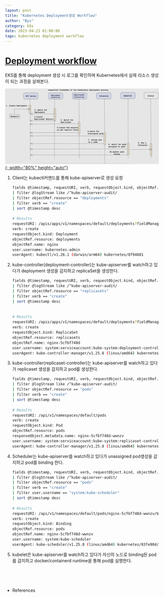 ```yaml
---
layout: post
title: "Kubernetes Deployment생성 Workflow"
author: "Bys"
category: k8s
date: 2023-04-23 01:00:00
tags: kubernetes deployment workflow
---
```


# [Deployment workflow](https://kubernetes.io/docs/concepts/workloads/controllers/deployment/)  

EKS를 통해 deployment 생성 시 로그를 확인하며 Kubernetes에서 실제 리소스 생성이 되는 과정을 살펴본다.  

[![k8s-workflow-deployment](/assets/it/k8s/k8s/k8s-workflow-deployment.png){: width="80%" height="auto"}](/assets/it/k8s/k8s/k8s-workflow-deployment.png)  

1. Client는 kubectl커맨드를 통해 kube-apiserver로 생성 요청 
    ```bash
    fields @timestamp, requestURI, verb, requestObject.kind, objectRef.name, user.username, userAgent
    | filter @logStream like /^kube-apiserver-audit/
    | filter objectRef.resource == "deployments"
    | filter verb == "create"
    | sort @timestamp desc

    # Results
    requestURI: /apis/apps/v1/namespaces/default/deployments?fieldManager=kubectl-client-side-apply&fieldValidation=Strict
    verb: create
    requestObject.kind: Deployment
    objectRef.resource: deployments
    objectRef.name: nginx
    user.username: kubernetes-admin
    userAgent: kubectl/v1.26.1 (darwin/arm64) kubernetes/8f94681
    ```

2. kube-controller(deployment-controller)는 kube-apiserver를 watch하고 있다가 deployment 생성을 감지하고 replicaSet을 생성한다. 
    ```bash
    fields @timestamp, requestURI, verb, requestObject.kind, objectRef.name, user.username, userAgent
    | filter @logStream like /^kube-apiserver-audit/
    | filter objectRef.resource == "replicasets"
    | filter verb == "create"
    | sort @timestamp desc


    # Results
    requestURI: /apis/apps/v1/namespaces/default/deployments?fieldManager=kubectl-client-side-apply&fieldValidation=Strict
    verb: create
    requestObject.kind: ReplicaSet
    objectRef.resource: replicasets
    objectRef.name: nginx-5cfbf748d
    user.username: system:serviceaccount:kube-system:deployment-controller
    userAgent: kube-controller-manager/v1.25.8 (linux/amd64) kubernetes/83fe90d/system:serviceaccount:kube-system:deployment-controller
    ```

3. kube-controller(replicaset-controller)는 kube-apiserver를 watch하고 있다가 replicaset 생성을 감지하고 pod를 생성한다. 
    ```bash
    fields @timestamp, requestURI, verb, requestObject.kind, objectRef.name, user.username, userAgent
    | filter @logStream like /^kube-apiserver-audit/
    | filter objectRef.resource == "pods"
    | filter verb == "create"
    | sort @timestamp desc

    # Results
    requestURI: /api/v1/namespaces/default/pods
    verb: create
    requestObject.kind: Pod
    objectRef.resource: pods
    responseObject.metadata.name: nginx-5cfbf748d-wwnzv
    user.username: system:serviceaccount:kube-system:replicaset-controller
    userAgent: kube-controller-manager/v1.25.8 (linux/amd64) kubernetes/83fe90d/system:serviceaccount:kube-system:replicaset-controller
    ```

4. Scheduler는 kube-apiserver를 watch하고 있다가 unassigned pod생성을 감지하고 pod를 binding 한다. 
    ```bash
    fields @timestamp, requestURI, verb, requestObject.kind, objectRef.name, user.username, userAgent
    | filter @logStream like /^kube-apiserver-audit/
    | filter objectRef.resource == "pods"
    | filter verb == "create"
    | filter user.username == "system:kube-scheduler"
    | sort @timestamp desc

    # Results
    requestURI: /api/v1/namespaces/default/pods/nginx-5cfbf748d-wwnzv/binding
    verb: create
    requestObject.kind: Binding
    objectRef.resource: pods
    objectRef.name: nginx-5cfbf748d-wwnzv
    user.username: system:kube-scheduler
    userAgent: kube-scheduler/v1.25.8 (linux/amd64) kubernetes/83fe90d/scheduler
    ```

5. kubelet은 kube-apiserver를 watch하고 있다가 자신의 노드로 binding된 pod를 감지하고 docker/containerd runtime을 통해 pod를 실행한다.  

<br><br><br>

- References  
